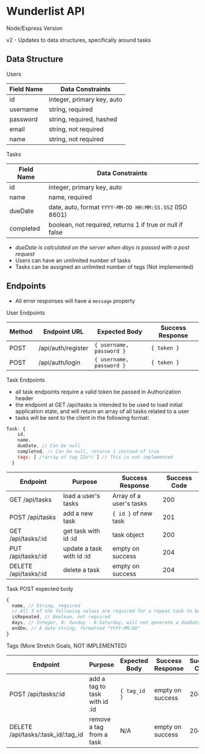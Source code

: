 # Wunderlist API

Node/Express Version

v2 - Updates to data structures, specifically around tasks

## Data Structure

Users

| Field Name | Data Constraints           |
| ---------- | -------------------------- |
| id         | integer, primary key, auto |
| username   | string, required           |
| password   | string, required, hashed   |
| email      | string, not required       |
| name       | string, not required       |

Tasks

| Field Name | Data Constraints                                                |
| ---------- | --------------------------------------------------------------- |
| id         | integer, primary key, auto                                      |
| name       | name, required                                                  |
| dueDate    | date, auto, format `YYYY-MM-DD HH:MM:SS.SSZ` (ISO 8601)         |
| completed  | boolean, not required, returns 1 if true or null if false       |

- _dueDate is calculated on the server when days is passed with a post request_
- Users can have an umlimited number of tasks
- Tasks can be assigned an unlimited number of tags (Not implemented)

## Endpoints

- All error responses will have a `message` property

User Endpoints

| Method | Endpoint URL       | Expected Body            | Success Response |
| ------ | ------------------ | ------------------------ | ---------------- |
| POST   | /api/auth/register | `{ username, password }` | `{ token }`      |
| POST   | /api/auth/login    | `{ username, password }` | `{ token }`      |

Task Endpoints

- all task endpoints require a valid token be passed in Authorization header
- the endpoint at GET /api/tasks is intended to be used to load initial application state, and will return an array of all tasks related to a user
- tasks will be sent to the client in the following format:

```js
Task: {
    id,
    name,
    dueDate, // Can be null
    completed, // Can be null, returns 1 instead of true
    tags: [ /*array of tag IDs*/ ] // This is not implemented
  }
```

| Endpoint              | Purpose                   | Success Response        | Success Code |
| --------------------- | ------------------------- | ----------------------- | ------------ |
| GET /api/tasks        | load a user's tasks       | Array of a user's tasks | 200          |
| POST /api/tasks       | add a new task            | `{ id }` of new task    | 201          |
| GET /api/tasks/:id    | get task with id :id      | task object             | 200          |
| PUT /api/tasks/:id    | update a task with id :id | empty on success        | 204          |
| DELETE /api/tasks/:id | delete a task             | empty on success        | 204          |

Task POST expected body

```js
{
  name, // String, required
  // All 3 of the following values are required for a repeat task to be created
  isRepeated, // Boolean, not required
  days, // Integer, 0: Sunday - 6:Saturday, will not generate a dueDate if this is not passed in
  endOn; // A date string, formatted "YYYY-MM-DD"
}
```

Tags (More Stretch Goals, NOT IMPLEMENTED)

| Endpoint                           | Purpose                       | Expected Body | Success Response | Success Code |
| ---------------------------------- | ----------------------------- | ------------- | ---------------- | ------------ |
| POST /api/tasks/:id                | add a tag to task with id :id | `{ tag_id }`  | empty on success | 204          |
| DELETE /api/tasks/:task_id/:tag_id | remove a tag from a task      | N/A           | empty on success | 204          |
